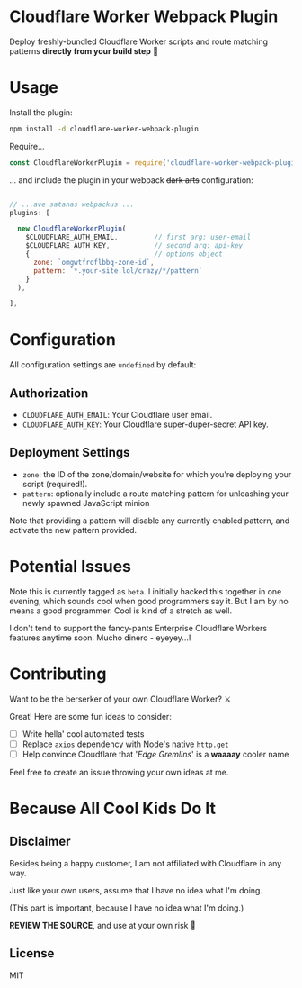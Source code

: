 # Cloudflare Worker Webpack Plugin

Deploy freshly-bundled Cloudflare Worker scripts and route matching patterns **directly from your build step** 🚀


# Usage

Install the plugin:
````bash
npm install -d cloudflare-worker-webpack-plugin
````

Require...

````javascript
const CloudflareWorkerPlugin = require('cloudflare-worker-webpack-plugin');
````

... and include the plugin in your webpack ~~dark arts~~ configuration:

````javascript

// ...ave satanas webpackus ...
plugins: [

  new CloudflareWorkerPlugin(
    $CLOUDFLARE_AUTH_EMAIL,         // first arg: user-email
    $CLOUDFLARE_AUTH_KEY,           // second arg: api-key
    {                               // options object
      zone: `omgwtfroflbbq-zone-id`,
      pattern: `*.your-site.lol/crazy/*/pattern`
    }
  ),

],

````

# Configuration

All configuration settings are `undefined` by default:


## Authorization

* `CLOUDFLARE_AUTH_EMAIL`: Your Cloudflare user email.
* `CLOUDFLARE_AUTH_KEY`: Your Cloudflare super-duper-secret API key.


## Deployment Settings

* `zone`: the ID of the zone/domain/website for which you're deploying your script (required!).
* `pattern`: optionally include a route matching pattern for unleashing your newly spawned JavaScript minion

Note that providing a pattern will disable any currently enabled pattern, and activate the new pattern provided.


# Potential Issues

Note this is currently tagged as `beta`. I initially hacked this together in one evening, which sounds cool when good programmers say it.
But I am by no means a good programmer. Cool is kind of a stretch as well.

I don't tend to support the fancy-pants Enterprise Cloudflare Workers features anytime soon. Mucho dinero - eyeyey...!


# Contributing

Want to be the berserker of your own Cloudflare Worker? ⚔

Great! Here are some fun ideas to consider:

- [ ] Write hella' cool automated tests
- [ ] Replace `axios` dependency with Node's native `http.get`
- [ ] Help convince Cloudflare that '_Edge Gremlins_' is a **waaaay** cooler name

Feel free to create an issue throwing your own ideas at me.

# Because All Cool Kids Do It

## Disclaimer
Besides being a happy customer, I am not affiliated with Cloudflare in any way.

Just like your own users, assume that I have no idea what I'm doing.

(This part is important, because I have no idea what I'm doing.)

**REVIEW THE SOURCE**, and use at your own risk 🙈

## License
MIT
